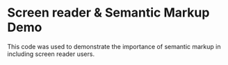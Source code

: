 # Screen reader & Semantic Markup Demo

This code was used to demonstrate the importance of semantic markup in including screen reader users.

